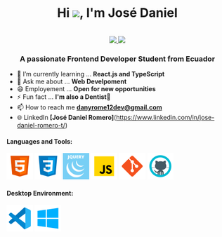 <h1 align="center">Hi <img src="https://raw.githubusercontent.com/iampavangandhi/iampavangandhi/master/gifs/Hi.gif" width="30px">, I'm José Daniel</h1>
 <p align="center"><br/>
   <a href="https://www.linkedin.com/in/jose-daniel-romero-t/">
    <img src="https://img.shields.io/badge/linkedin-sachuverma-blue">
  </a>
  
  <a href="https://www.instagram.com/josedanielromero_t/">
    <img src="https://img.shields.io/badge/instagram-sachuverma_-red">
  </a>
</p>

<h3 align="center">A passionate Frontend Developer Student from Ecuador</h3>

<!-- <img width="50%" align="right" alt="Github Image" src="https://raw.githubusercontent.com/onimur/.github/master/.resources/git-header.svg" /> -->

- 🌱 I’m currently learning ... **React.js and TypeScript**
- 💬 Ask me about ... **Web Develpoment**
- 😄 Employement ... **Open for new opportunities**
- ⚡ Fun fact ... **I'm also a Dentist**🦷
- 📫 How to reach me **danyrome12dev@gmail.com**
- 🌐 LinkedIn **[José Daniel Romero]**(https://www.linkedin.com/in/jose-daniel-romero-t/)
<h4>Languages and Tools: </h4>
<p align="left">
	<img style="margin: auto;" src="https://raw.githubusercontent.com/sachinverma53121/sachinverma53121/master/icons/html5.png" alt=html5 width="60" height="60"/> 
	<img style="margin: auto;" src="https://raw.githubusercontent.com/sachinverma53121/sachinverma53121/master/icons/css3.png" alt=css3 width="60" height="60"/> 
	<img style="margin: auto;" src="https://raw.githubusercontent.com/sachinverma53121/sachinverma53121/master/icons/jquery.png" alt=jquery width="60" height="60"/>
  <img style="margin: auto;" src="https://raw.githubusercontent.com/sachinverma53121/sachinverma53121/master/icons/js.png" alt=javascript width="60" height="60"/>
	<!-- <img style="margin: auto;" src="https://raw.githubusercontent.com/sachinverma53121/sachinverma53121/master/icons/react.png" alt=react width="60" height="60"/>  -->
	<img style="margin: auto;" src="https://raw.githubusercontent.com/sachinverma53121/sachinverma53121/master/icons/git.png" alt=git width="60" height="60"/>
  <img style="margin: auto;" src="https://raw.githubusercontent.com/sachinverma53121/sachinverma53121/master/icons/github.png" alt=github width="60" height="60"/>
  <!-- <img style="margin: auto;" src="https://raw.githubusercontent.com/sachinverma53121/sachinverma53121/master/icons/heroku.png" alt=heroku width="60" height="60"/> -->
 
</p>

<h4>Desktop Environment: </h4>
<p align="left">
  <img style="margin: auto;" src="https://raw.githubusercontent.com/sachinverma53121/sachinverma53121/master/icons/vsc.png" alt=vs width="60" height="60"/>
  <img style="margin: auto;" src="https://raw.githubusercontent.com/sachinverma53121/sachinverma53121/master/icons/win10.png" alt=windows10 width="60" height="60"/>
</p>
